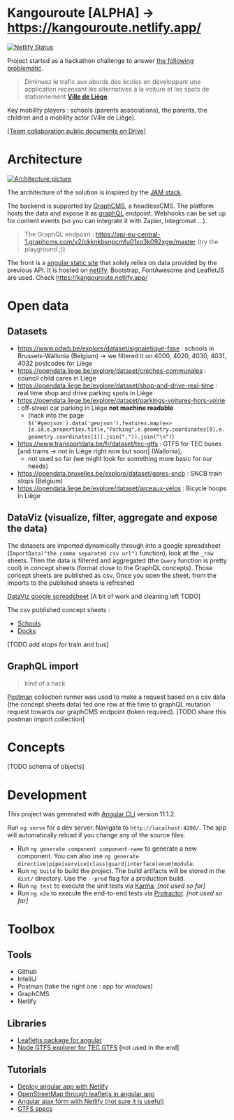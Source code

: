# Kangouroute [ALPHA] -> https://kangouroute.netlify.app/

[![Netlify Status](https://api.netlify.com/api/v1/badges/9317fc01-0dbc-4ea0-b0c3-a6fbd4717f5f/deploy-status)](https://app.netlify.com/sites/kangouroute/deploys)

Project started as a hackathon challenge to answer [the following problematic](https://www.dropbox.com/sh/zgxpx85i6dvfuk9/AADpXKl575nkdwGvpVqDII35a?dl=0&preview=Challenge+11+-+Li%C3%A8ge.pdf).

> Diminuez le trafic aux abords des écoles en développant une application recensant les alternatives à la voiture et les spots de stationnement
> [**Ville de Liège**](https://www.liege.be/)

Key mobility players : schools (parents associations), the parents, the children and a mobility actor (Ville de Liège).

[[Team collaboration public documents on Drive](https://drive.google.com/drive/folders/1RLHxjQB8d-YyAvs4MobJzx_s7NVuAcY6)]

# Architecture

[![Architecture picture](https://lh3.googleusercontent.com/zTrPnq7OwE4s37plvHXvjy2y6EXumhqgx1tpC7RZhSRs0jxr3oPaBobFxCFlfquBQUb2eI6fM-q_JssOJZzG3KfCo0TbULqUvmUgS6rrJGuadn2IJZL-CcgRsel1tfRVZjZhVTkZu9M=w600-h400)](https://photos.google.com/photo/AF1QipOffqiKwme0seBcEKHTLqtpzrOoriRS8mNDrnLl)

The architecture of the solution is inspired by the [JAM stack](https://jamstack.org/).

The backend is supported by [GraphCMS](https://graphcms.com/docs), a headlessCMS. The platform hosts the data and expose it as [graphQL](https://graphql.org/) endpoint. Webhooks can be set up for content events (so you can integrate it with Zapier, Integromat ...).

> The GraphQL endpoint : https://api-eu-central-1.graphcms.com/v2/ckknkbsnpcmfu01xo3k092xgw/master (try the playground ;))

The front is a [angular static site](https://github.com/angular/angular-cli) that solely relies on data provided by the previous API. It is hosted on [netlify](https://www.netlify.com/). Bootstrap, FontAwesome and LeafletJS are used. Check https://kangouroute.netlify.app/

# Open data

## Datasets

* https://www.odwb.be/explore/dataset/signaletique-fase : schools in Brussels-Wallonia (Belgium) -> we filtered it on 4000, 4020, 4030, 4031, 4032 postcodes for Liège
* https://opendata.liege.be/explore/dataset/creches-communales : council child cares in Liège
* https://opendata.liege.be/explore/dataset/shop-and-drive-real-time : real time shop and drive parking spots in Liège
* https://opendata.liege.be/explore/dataset/parkings-voitures-hors-voirie : off-street car parking in Liège **not machine readable** 
  * (hack into the page `$('#geojson').data('geojson').features.map(e=> [e.id,e.properties.title,"Parking",e.geometry.coordinates[0],e.geometry.coordinates[1]].join(",")).join("\n")`)
* https://www.transportdata.be/fr/dataset/tec-gtfs : GTFS for TEC buses [and trams -> not in Liège right now but soon] (Wallonia), 
  * not used so far (we might look for something more basic for our needs)
* https://opendata.bruxelles.be/explore/dataset/gares-sncb : SNCB train stops (Belgium)
* https://opendata.liege.be/explore/dataset/arceaux-velos : Bicycle hoops in Liège

## DataViz (visualize, filter, aggregate and expose the data)

The datasets are imported dynamically through into a google spreadsheet (`ImportData("the comma separated csv url")` function), look at the `_raw` sheets. Then the data is filtered and aggregated (the `Query` function is pretty cool) in concept sheets (format close to the GraphQL concepts). Those concept sheets are published as csv. Once you open the sheet, from the imports to the published sheets is refreshed

[DataViz google spreadsheet](https://docs.google.com/spreadsheets/d/1KhuTfYY5wq05IC5y2-bctlo1juMgQ5wOqqDttV45sQA/) [A bit of work and cleaning left TODO]

The csv published concept sheets :

* [Schools](https://docs.google.com/spreadsheets/d/e/2PACX-1vQ21NZ1gBNq0p-GyFHT9yEQSDYP3NQHqUbQuv71GNUdeMIaCFFScv6nMIFx4FoJx_JcH9_eBuERePB0/pub?gid=69805668&single=true&output=csv)
* [Docks](https://docs.google.com/spreadsheets/d/e/2PACX-1vQ21NZ1gBNq0p-GyFHT9yEQSDYP3NQHqUbQuv71GNUdeMIaCFFScv6nMIFx4FoJx_JcH9_eBuERePB0/pub?gid=206824472&single=true&output=csv)

[TODO add stops for train and bus]

## GraphQL import

> kind of a hack

[Postman](https://learning.postman.com/) collection runner was used to make a request based on a csv data (the concept sheets data) fed one row at the time to graphQL mutation request towards our graphCMS endpoint (token required). [TODO share this postman import collection]

# Concepts

[TODO schema of objects]

# Development

This project was generated with [Angular CLI](https://github.com/angular/angular-cli) version 11.1.2.

Run `ng serve` for a dev server. Navigate to `http://localhost:4200/`. The app will automatically reload if you change any of the source files.

* Run `ng generate component component-name` to generate a new component. You can also use `ng generate directive|pipe|service|class|guard|interface|enum|module`.
* Run `ng build` to build the project. The build artifacts will be stored in the `dist/` directory. Use the `--prod` flag for a production build.
* Run `ng test` to execute the unit tests via [Karma](https://karma-runner.github.io). *[not used so far]*
* Run `ng e2e` to execute the end-to-end tests via [Protractor](http://www.protractortest.org/). *[not used so far]*


# Toolbox

## Tools

* Github
* IntelliJ
* Postman (take the right one : app for windows)
* GraphCMS
* Netlify

## Libraries

* [Leafletjs package for angular](https://github.com/Asymmetrik/ngx-leaflet)
* [Node GTFS explorer for TEC GTFS](https://github.com/BlinkTagInc/node-gtfs) [not used in the end]

## Tutorials

* [Deploy angular app with Netlify](https://dev.to/salimchemes/deploying-angular-app-with-netlify-in-3-steps-55k6)
* [OpenStreetMap through leafletjs in angular app](https://www.digitalocean.com/community/tutorials/angular-angular-and-leaflet)
* [Angular ajax form with Netlify (not sure it is useful)](https://medium.com/@arronmccrory/netlify-angular-forms-ajax-3b593ce25c07)
* [GTFS specs](https://developers.google.com/transit/gtfs/reference)
